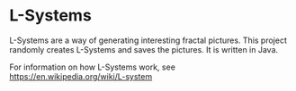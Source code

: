 # L-Systems
L-Systems are a way of generating interesting fractal pictures. This project randomly creates L-Systems and saves the pictures. It is written in Java.

For information on how L-Systems work, see https://en.wikipedia.org/wiki/L-system
